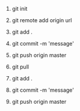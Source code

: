 1. git init
2. git remote add origin url
3. git add .
4. git commit -m 'message'
5. git push origin master


1. git pull
2. git add .
3. git commit -m 'message'
4. git push origin master

